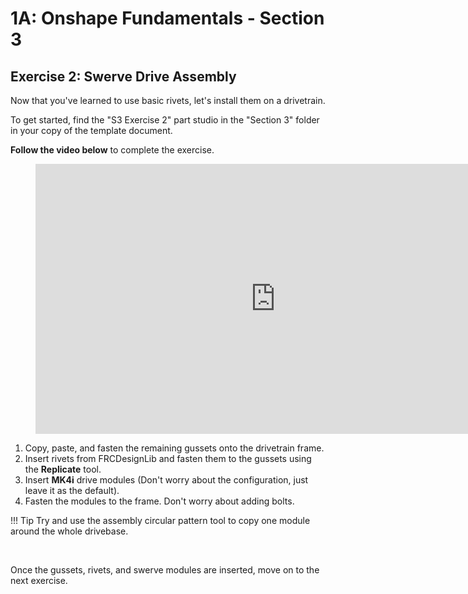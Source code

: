 # 1A: Onshape Fundamentals - Section 3
## Exercise 2: Swerve Drive Assembly

Now that you've learned to use basic rivets, let's install them on a drivetrain.

To get started, find the "S3 Exercise 2" part studio in the "Section 3" folder in your copy of the template document.

**Follow the video below** to complete the exercise.

<figure>
    <iframe width="768" height="432" src="https://www.youtube.com/embed/UZHMD1GFG44" frameborder="0" allowfullscreen></iframe>
</figure>

1. Copy, paste, and fasten the remaining gussets onto the drivetrain frame.
2. Insert rivets from FRCDesignLib and fasten them to the gussets using the **Replicate** tool.
3. Insert **MK4i** drive modules (Don't worry about the configuration, just leave it as the default).
4. Fasten the modules to the frame. Don't worry about adding bolts.

!!! Tip
    Try and use the assembly circular pattern tool to copy one module around the whole drivebase.

<br>

Once the gussets, rivets, and swerve modules are inserted, move on to the next exercise.

<br>